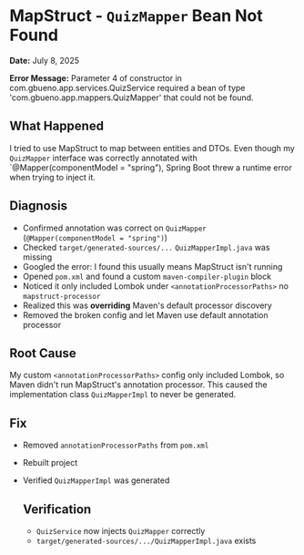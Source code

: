 # MapStruct - `QuizMapper` Bean Not Found

**Date:** July 8, 2025

**Error Message:**
Parameter 4 of constructor in com.gbueno.app.services.QuizService required a bean of type 'com.gbueno.app.mappers.QuizMapper' that could not be found.

## What Happened
I tried to use MapStruct to map between entities and DTOs.
Even though my `QuizMapper` interface was correctly annotated with `@Mapper(componentModel = "spring"), Spring Boot threw a runtime error when trying to inject it.

## Diagnosis
- Confirmed annotation was correct on `QuizMapper` (`@Mapper(componentModel = "spring")`)
- Checked `target/generated-sources/...` `QuizMapperImpl.java` was missing
- Googled the error: I found this usually means MapStruct isn't running
- Opened `pom.xml` and found a custom `maven-compiler-plugin` block
- Noticed it only included Lombok under `<annotationProcessorPaths>` no `mapstruct-processor`
- Realized this was **overriding** Maven's default processor discovery
- Removed the broken config and let Maven use default annotation processor

## Root Cause
My custom `<annotationProcessorPaths>` config only included Lombok, so Maven didn't run MapStruct's annotation processor. This caused the implementation class `QuizMapperImpl` to never be generated.

## Fix
- Removed `annotationProcessorPaths` from `pom.xml`
- Rebuilt project
- Verified `QuizMapperImpl` was generated

  ## Verification
  - `QuizService` now injects `QuizMapper` correctly
  - `target/generated-sources/.../QuizMapperImpl.java` exists
 
  
